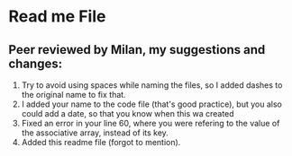 # Read me File
## Peer reviewed by Milan, my suggestions and changes:
1. Try to avoid using spaces while naming the files, so I added dashes to the original name to fix that.
2. I added your name to the code file (that's good practice), but you also could add a date, so that you know when this wa created
3. Fixed an error in your line 60, where you were refering to the value of the associative array, instead of its key.
4. Added this readme file (forgot to mention).